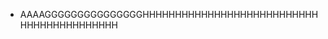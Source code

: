 - AAAAGGGGGGGGGGGGGGGHHHHHHHHHHHHHHHHHHHHHHHHHHHHHHHHHHHHHHHHHH

<!---
dodleoy/dodleoy is a ✨ special ✨ repository because its `README.md` (this file) appears on your GitHub profile.
You can click the Preview link to take a look at your changes.
--->
